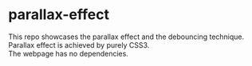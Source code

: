 # parallax-effect
This repo showcases the parallax effect and the debouncing technique. <br/>
Parallax effect is achieved by purely CSS3. <br/>
The webpage has no dependencies.
